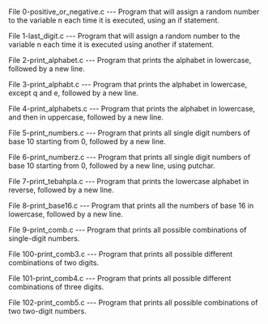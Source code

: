 File 0-positive_or_negative.c --- Program that will assign a random number to the variable n each time it is executed, using an if statement.

File 1-last_digit.c --- Program that will assign a random number to the variable n each time it is executed using another if statement.

File 2-print_alphabet.c --- Program that prints the alphabet in lowercase, followed by a new line.

File 3-print_alphabt.c --- Program that prints the alphabet in lowercase, except q and e, followed by a new line.

File 4-print_alphabets.c --- Program that prints the alphabet in lowercase, and then in uppercase, followed by a new line.

File 5-print_numbers.c --- Program that prints all single digit numbers of base 10 starting from 0, followed by a new line.

File 6-print_numberz.c --- Program that prints all single digit numbers of base 10 starting from 0, followed by a new line, using putchar.

File 7-print_tebahpla.c --- Program that prints the lowercase alphabet in reverse, followed by a new line.

File 8-print_base16.c --- Program that prints all the numbers of base 16 in lowercase, followed by a new line.

File 9-print_comb.c --- Program that prints all possible combinations of single-digit numbers.

File 100-print_comb3.c --- Program that prints all possible different combinations of two digits.

File 101-print_comb4.c --- Program that prints all possible different combinations of three digits.

File 102-print_comb5.c --- Program that prints all possible combinations of two two-digit numbers.
